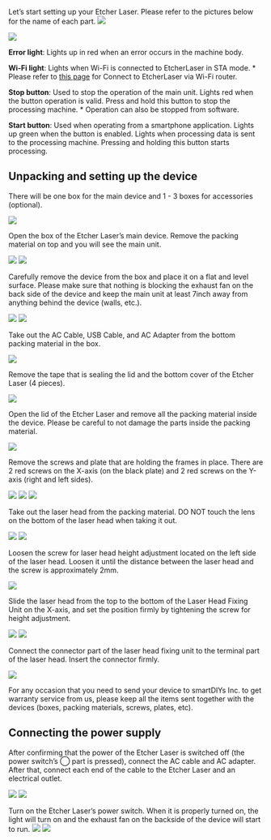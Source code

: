 Let’s start setting up your Etcher Laser. Please refer to the pictures below for the name of each part.
<img src="./images/parts_1.jpg">

<img src="./images/parts_2.jpg">

**Error light**: Lights up in red when an error occurs in the machine body.

**Wi-Fi light**: Lights when Wi-Fi is connected to EtcherLaser in STA mode. * Please refer to <a href="https://manual.smartdiys.cc/el-mobile-connection-to-machine/">this page</a> for Connect to EtcherLaser via Wi-Fi router.

**Stop button**: Used to stop the operation of the main unit. Lights red when the button operation is valid. Press and hold this button to stop the processing machine. * Operation can also be stopped from software.

**Start button**: Used when operating from a smartphone application. Lights up green when the button is enabled. Lights when processing data is sent to the processing machine. Pressing and holding this button starts processing.

## Unpacking and setting up the device
There will be one box for the main device and 1 - 3 boxes for accessories (optional).

<img src="./images/hardware_setup_1.jpg">

Open the box of the Etcher Laser’s main device. Remove the packing material on top and you will see the main unit.

<img src="./images/hardware_setup_2.jpg">

<img src="./images/hardware_setup_3.jpg">

Carefully remove the device from the box and place it on a flat and level surface. Please make sure that nothing is blocking the exhaust fan on the back side of the device and keep the main unit at least 7inch away from anything behind the device (walls, etc.).

<img src="./images/hardware_setup_4.jpg">

<img src="./images/hardware_setup_5.jpg">

Take out the AC Cable, USB Cable, and AC Adapter from the bottom packing material in the box.

<img src="./images/hardware_setup_6.jpg">

Remove the tape that is sealing the lid and the bottom cover of the Etcher Laser (4 pieces).

<img src="./images/hardware_setup_7.jpg">

Open the lid of the Etcher Laser and remove all the packing material inside the device. Please be careful to not damage the parts inside the packing material.

<img src="./images/hardware_setup_8.jpg">

Remove the screws and plate that are holding the frames in place. There are 2 red screws on the X-axis (on the black plate) and 2 red screws on the Y-axis (right and left sides).

<img src="./images/hardware_setup_9.jpg">

<img src="./images/hardware_setup_10.jpg">

<img src="./images/hardware_setup_9-1.jpg">

Take out the laser head from the packing material. DO NOT touch the lens on the bottom of the laser head when taking it out.

<img src="./images/hardware_setup_11.jpg">

<img src="./images/hardware_setup_12.jpg">

Loosen the screw for laser head height adjustment located on the left side of the laser head. Loosen it until the distance between the laser head and the screw is approximately 2mm.

<img src="./images/hardware_setup_13.jpg">

Slide the laser head from the top to the bottom of the Laser Head Fixing Unit on the X-axis, and set the position firmly by tightening the screw for height adjustment.

<img src="./images/hardware_setup_14.jpg">

<img src="./images/hardware_setup_15.jpg">

Connect the connector part of the laser head fixing unit to the terminal part of the laser head. Insert the connector firmly.

<img src="./images/hardware_setup_16.jpg">

For any occasion that you need to send your device to smartDIYs Inc. to get warranty service from us, please keep all the items sent together with the devices (boxes, packing materials, screws, plates, etc).

## Connecting the power supply
After confirming that the power of the Etcher Laser is switched off (the power switch’s ◯ part is pressed), connect the AC cable and AC adapter. After that, connect each end of the cable to the Etcher Laser and an electrical outlet.

<img src="./images/hardware_setup_18.jpg">

<img src="./images/hardware_setup_19.jpg">

Turn on the Etcher Laser’s power switch. When it is properly turned on, the light will turn on and the exhaust fan on the backside of the device will start to run.
<img src="./images/hardware_setup_21.jpg">
<img src="./images/hardware_setup_20.jpg">

